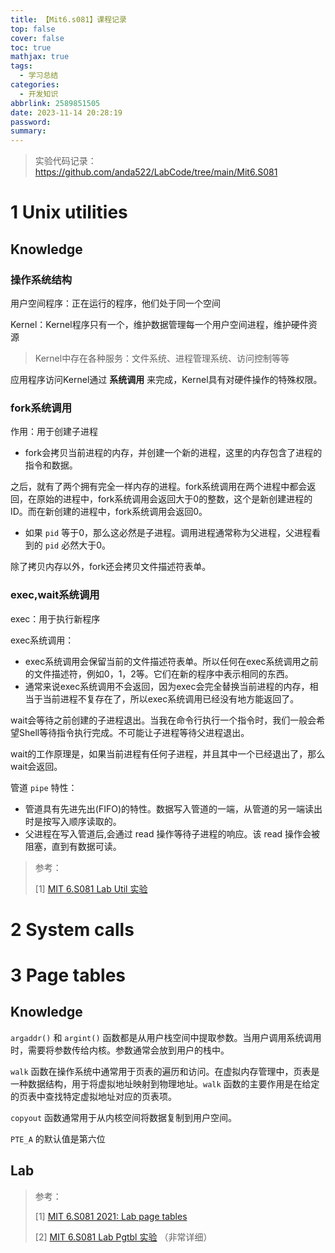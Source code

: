 ```yaml
---
title: 【Mit6.s081】课程记录
top: false
cover: false
toc: true
mathjax: true
tags:
  - 学习总结
categories:
  - 开发知识
abbrlink: 2589851505
date: 2023-11-14 20:28:19
password:
summary:
---
```


> 实验代码记录：https://github.com/anda522/LabCode/tree/main/Mit6.S081 

# 1 Unix utilities

## Knowledge

### 操作系统结构

用户空间程序：正在运行的程序，他们处于同一个空间

Kernel：Kernel程序只有一个，维护数据管理每一个用户空间进程，维护硬件资源

> Kernel中存在各种服务：文件系统、进程管理系统、访问控制等等
>

应用程序访问Kernel通过 **系统调用** 来完成，Kernel具有对硬件操作的特殊权限。

### fork系统调用

作用：用于创建子进程

- fork会拷贝当前进程的内存，并创建一个新的进程，这里的内存包含了进程的指令和数据。

之后，就有了两个拥有完全一样内存的进程。fork系统调用在两个进程中都会返回，在原始的进程中，fork系统调用会返回大于0的整数，这个是新创建进程的ID。而在新创建的进程中，fork系统调用会返回0。

- 如果 `pid` 等于0，那么这必然是子进程。调用进程通常称为父进程，父进程看到的 `pid` 必然大于0。

除了拷贝内存以外，fork还会拷贝文件描述符表单。

### exec,wait系统调用

exec：用于执行新程序

exec系统调用：

- exec系统调用会保留当前的文件描述符表单。所以任何在exec系统调用之前的文件描述符，例如0，1，2等。它们在新的程序中表示相同的东西。
- 通常来说exec系统调用不会返回，因为exec会完全替换当前进程的内存，相当于当前进程不复存在了，所以exec系统调用已经没有地方能返回了。

wait会等待之前创建的子进程退出。当我在命令行执行一个指令时，我们一般会希望Shell等待指令执行完成。不可能让子进程等待父进程退出。

wait的工作原理是，如果当前进程有任何子进程，并且其中一个已经退出了，那么wait会返回。

管道 `pipe` 特性：

- 管道具有先进先出(FIFO)的特性。数据写入管道的一端，从管道的另一端读出时是按写入顺序读取的。
- 父进程在写入管道后,会通过 read 操作等待子进程的响应。该 read 操作会被阻塞，直到有数据可读。

> 参考：
>
> [1] [MIT 6.S081 Lab Util 实验](https://blog.rayzhang.top/2022/06/27/mit-6.s081-lab-util/)

# 2 System calls

# 3 Page tables

## Knowledge

`argaddr()` 和 `argint()` 函数都是从用户栈空间中提取参数。当用户调用系统调用时，需要将参数传给内核。参数通常会放到用户的栈中。

`walk` 函数在操作系统中通常用于页表的遍历和访问。在虚拟内存管理中，页表是一种数据结构，用于将虚拟地址映射到物理地址。`walk` 函数的主要作用是在给定的页表中查找特定虚拟地址对应的页表项。

`copyout` 函数通常用于从内核空间将数据复制到用户空间。

`PTE_A` 的默认值是第六位

## Lab



> 参考：
>
> [1] [MIT 6.S081 2021: Lab page tables](https://zhuanlan.zhihu.com/p/429304672) 
>
> [2] [MIT 6.S081 Lab Pgtbl 实验](https://blog.rayzhang.top/2022/07/22/mit-6.s081-lab-pgtbl/) （非常详细）
